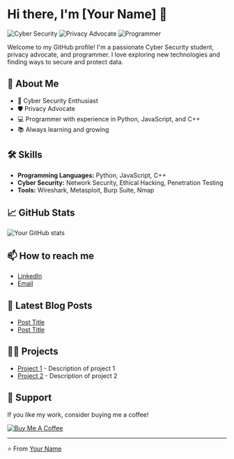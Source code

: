 # Hi there, I'm [Your Name] 👋

![Cyber Security](https://img.shields.io/badge/Cyber%20Security-Expert-blue)
![Privacy Advocate](https://img.shields.io/badge/Privacy%20Advocate-Active-green)
![Programmer](https://img.shields.io/badge/Programmer-Python%20%7C%20JavaScript%20%7C%20C%2B%2B-orange)

Welcome to my GitHub profile! I'm a passionate Cyber Security student, privacy advocate, and programmer. I love exploring new technologies and finding ways to secure and protect data.

## 🚀 About Me

- 🔐 Cyber Security Enthusiast
- 🛡️ Privacy Advocate
- 💻 Programmer with experience in Python, JavaScript, and C++
- 📚 Always learning and growing

## 🛠️ Skills

- **Programming Languages:** Python, JavaScript, C++
- **Cyber Security:** Network Security, Ethical Hacking, Penetration Testing
- **Tools:** Wireshark, Metasploit, Burp Suite, Nmap

## 📈 GitHub Stats

![Your GitHub stats](https://github-readme-stats.vercel.app/api?username=yourusername&show_icons=true&theme=radical)

## 📫 How to reach me

- [LinkedIn](https://www.linkedin.com/in/yourprofile)
- [Email](mailto:alworkm@proton.me)

## 📝 Latest Blog Posts

<!-- BLOG-POST-LIST:START -->
- [Post Title](https://yourblog.com/post-title)
- [Post Title](https://yourblog.com/post-title)
<!-- BLOG-POST-LIST:END -->

## 🧑‍💻 Projects

- [Project 1](https://github.com/yourusername/project1) - Description of project 1
- [Project 2](https://github.com/yourusername/project2) - Description of project 2

## 🤝 Support

If you like my work, consider buying me a coffee!

[![Buy Me A Coffee](https://img.shields.io/badge/Buy%20Me%20A%20Coffee-Support%20My%20Work-orange)](https://www.buymeacoffee.com/yourusername)

---

⭐️ From [Your Name](https://github.com/alcybersec)
